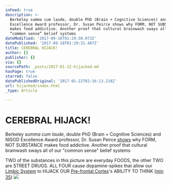 ```yaml
---
inFeed: true
description: >-
  Berkeley summa cum laude, double PhD (Brain + Cognitive Sciences) and NISOD
  Excellence Award professor, Dr. Susan Peirce shows why FORM, NOT SUBSTANCE
  makes food addictive. Another proof that cultural brainwash sways all of our
  “common sense” belief systems
dateModified: '2017-09-18T01:29:30.073Z'
datePublished: '2017-09-18T01:29:31.407Z'
title: CEREBRAL HIJACK!
author: []
publisher: {}
via: {}
sourcePath: _posts/2017-01-22-hijacked.md
hasPage: true
starred: false
datePublishedOriginal: '2017-01-22T02:16:13.218Z'
url: hijacked/index.html
_type: Article

---
```

# **CEREBRAL HIJACK!**

Berkeley _summa cum laude_, double PhD (Brain + Cognitive Sciences) and NISOD Excellence Award professor, Dr. Susan Peirce [shows][0] why FORM, NOT SUBSTANCE makes food addictive. Another proof that cultural brainwash sways all of our "common sense" belief systems

TWO of the substances in this picture are everyday FOODS, the other TWO are STREET DRUGS. ALL FOUR cause dopamine-spikes that allow our [Limbic System][1] to HIJACK OUR [Pre-frontal Cortex][2]'s ABILITY TO THINK ([min 35][0])
![](https://s3-us-west-2.amazonaws.com/the-grid-img/p/1832a27444f6cf2b56ca82ee31253801289c3b32.png)

[0]: https://www.youtube.com/watch?v=J5YvefCIqHk
[1]: https://www.reference.com/science/limbic-system-39014f3c7323b28c?qo=cdpArticles
[2]: https://www.reference.com/science/prefrontal-cortex-3a271896b743339b
